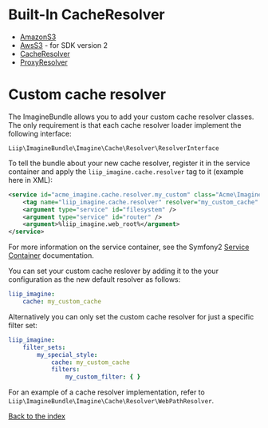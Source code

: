 # Built-In CacheResolver

* [AmazonS3](cache-resolver/amazons3.md)
* [AwsS3](cache-resolver/aws_s3.md) - for SDK version 2
* [CacheResolver](cache-resolver/cache.md)
* [ProxyResolver](cache-resolver/proxy.md)

# Custom cache resolver

The ImagineBundle allows you to add your custom cache resolver classes. The only
requirement is that each cache resolver loader implement the following interface:

    Liip\ImagineBundle\Imagine\Cache\Resolver\ResolverInterface

To tell the bundle about your new cache resolver, register it in the service
container and apply the `liip_imagine.cache.resolver` tag to it (example here in XML):

``` xml
<service id="acme_imagine.cache.resolver.my_custom" class="Acme\ImagineBundle\Imagine\Cache\Resolver\MyCustomCacheResolver">
    <tag name="liip_imagine.cache.resolver" resolver="my_custom_cache" />
    <argument type="service" id="filesystem" />
    <argument type="service" id="router" />
    <argument>%liip_imagine.web_root%</argument>
</service>
```

For more information on the service container, see the Symfony2
[Service Container](http://symfony.com/doc/current/book/service_container.html) documentation.

You can set your custom cache reslover by adding it to the your configuration as the new
default resolver as follows:

``` yaml
liip_imagine:
    cache: my_custom_cache
```

Alternatively you can only set the custom cache resolver for just a specific filter set:

``` yaml
liip_imagine:
    filter_sets:
        my_special_style:
            cache: my_custom_cache
            filters:
                my_custom_filter: { }
```

For an example of a cache resolver implementation, refer to
`Liip\ImagineBundle\Imagine\Cache\Resolver\WebPathResolver`.

[Back to the index](index.md)

